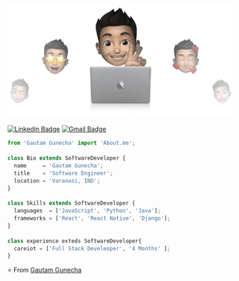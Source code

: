 <p align="center"><img src="https://raw.githubusercontent.com/KevinPatel04/KevinPatel04/master/cover-thompson.png"></p>

[![Linkedin Badge](https://img.shields.io/badge/-GautamGunecha-blue?style=flat-square&logo=Linkedin&logoColor=white&link=https://www.linkedin.com/in/gautamgunecha/)](https://www.linkedin.com/in/gunechagautam/) 
[![Gmail Badge](https://img.shields.io/badge/-gautamgunecha@gmail.com-c14438?style=flat-square&logo=Gmail&logoColor=white&link=mailto:gautamgunecha@gmail.com)](mailto:gautamgunecha@gmail.com)

```js
from 'Gautam Gunecha' import 'About.me';

class Bio extends SoftwareDeveloper {
  name     = 'Gautam Gunecha';
  title    = 'Software Engineer';
  location = 'Varanasi, IND';
}

class Skills extends SoftwareDeveloper {
  languages  = ['JavaScript', 'Python', 'Java'];
  frameworks = ['React', 'React Native', 'Django'];
}

class experience exteds SoftwareDeveloper{
  careiot = ['Full Stack Develeoper', '4 Months' ];
}
```

⭐️ From [Gautam Gunecha](https://github.com/GautamGunecha)
